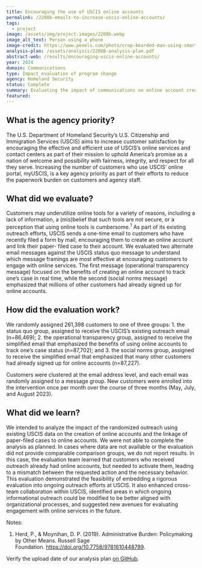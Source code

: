 ```yaml
---
title: Encouraging the use of USCIS online accounts
permalink: /2208b-emails-to-increase-uscis-online-accounts/
tags: 
  - project
image: /assets/img/project-images/2208b.webp
image_alt_text: Person using a phone
image-credit: https://www.pexels.com/photo/crop-bearded-man-using-smartphone-in-living-room-7129050/
analysis-plan: /assets/analysis/2208B-analysis-plan.pdf
abstract-web: /results/encouraging-uscis-online-accounts/ 
year: 2024  
domain: Communications
type: Impact evaluation of program change
agency: Homeland Security
status: Complete
summary: Evaluating the impact of communications on online account creation and case linkage
featured: 
---
```

## What is the agency priority?
The U.S. Department of Homeland Security’s U.S. Citizenship and Immigration Services (USCIS) aims to increase customer satisfaction by encouraging the effective and efficient use of USCIS’s online services and contact centers as part of their mission to uphold America’s promise as a nation of welcome and possibility with fairness, integrity, and respect for all they serve. Increasing the number of customers who use USCIS’ online portal, myUSCIS, is a key agency priority as part of their efforts to reduce the paperwork burden on customers and agency staff.

## What did we evaluate?
Customers may underutilize online tools for a variety of reasons, including a lack of information, a (mis)belief that such tools are not secure, or a perception that using online tools is cumbersome.<sup>1</sup> As part of its existing outreach efforts, USCIS sends a one-time email to customers who have recently filed a form by mail, encouraging them to create an online account and link their paper-
filed case to their account. We evaluated two alternate email messages against the USCIS status quo message to understand which message framings are most effective at encouraging customers to engage with online services. The first message (operational transparency message) focused on the benefits of creating an online account to track one’s case in real time, while the second (social norms message) emphasized that millions of other customers had already signed up for online accounts.

## How did the evaluation work?
We randomly assigned 261,398 customers to one of three groups: 1. the status quo group, assigned to receive the USCIS’s existing outreach email (n=86,469); 2. the operational transparency group, assigned to receive the simplified email that emphasized the benefits of using
online accounts to track one’s case status (n=87,702); and 3. the social norms group, assigned to receive the simplified email that emphasized that many other customers had already signed up for online accounts (n=87,227).

Customers were clustered at the email address level, and each email was randomly assigned to a message group. New customers were enrolled into the intervention once per month over the course of three months (May, July, and August 2023).

## What did we learn?
We intended to analyze the impact of the randomized outreach using existing USCIS data on the creation of online accounts and the linkage of paper-filed cases to online accounts. We were not able to complete the analysis as planned. In cases where data are not available or the evaluation did not provide comparable comparison groups, we do not report results. In this case, the evaluation team learned that customers who received outreach already had online accounts, but needed to activate them, leading to a mismatch between the requested action and the necessary behavior. This evaluation demonstrated the feasibility of embedding a rigorous evaluation into ongoing outreach efforts at USCIS. It also enhanced cross-team collaboration within USCIS, identified areas in which ongoing informational outreach could be modified to be better aligned with organizational processes, and suggested new avenues for evaluating engagement with online services in the future.

Notes:
1. Herd, P., & Moynihan, D. P. (2019). Administrative Burden: Policymaking by Other Means. Russell Sage Foundation. <a class="usa-link usa-link--external" href="https://doi.org/10.7758/9781610448789">https://doi.org/10.7758/9781610448789</a>.

Verify the upload date of our analysis plan <a class="usa-link usa-link--external" href="https://github.com/gsa-oes/office-of-evaluation-sciences/commits/master/assets/analysis/2208B-analysis-plan.pdf">on GitHub</a>.
